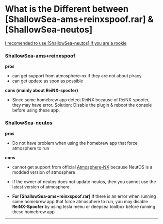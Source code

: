 # What is the Different between [ShallowSea-ams+reinxspoof.rar] & [ShallowSea-neutos]
[I recomended to use [ShallowSea-neutos] if you are a rookie]()

### ShallowSea-ams+reinxspoof

**pros**
* can get support from atmosphere-nx if they are not about piracy
* can get update as soon as possible

**cons (mainly about ReiNX-spoofer)**
* Since some homebrew app detect ReiNX because of ReiNX-spoofer, they may have error. Solution: Disable the plugin & reboot the console before using these app.

### ShallowSea-neutos

**pros**
* Do not have problem when using the homebrew app that force atmosphere to run

**cons**
* cannot get support from official [Atmosphere-NX](https://github.com/Atmosphere-NX/Atmosphere) because NeutOS is a modded version of atmosphere
* If the owner of neutos does not update neutos, then you cannot use the latest version of atmosphere


* **For [ShallowSea-ams+reinxspoof.rar]** If there is an error when running some homebrew app that force atmosphere to run, you may disable **ReiNX-Spoofer** by using tesla menu or deepsea toolbox before running these homebrew app

-------
